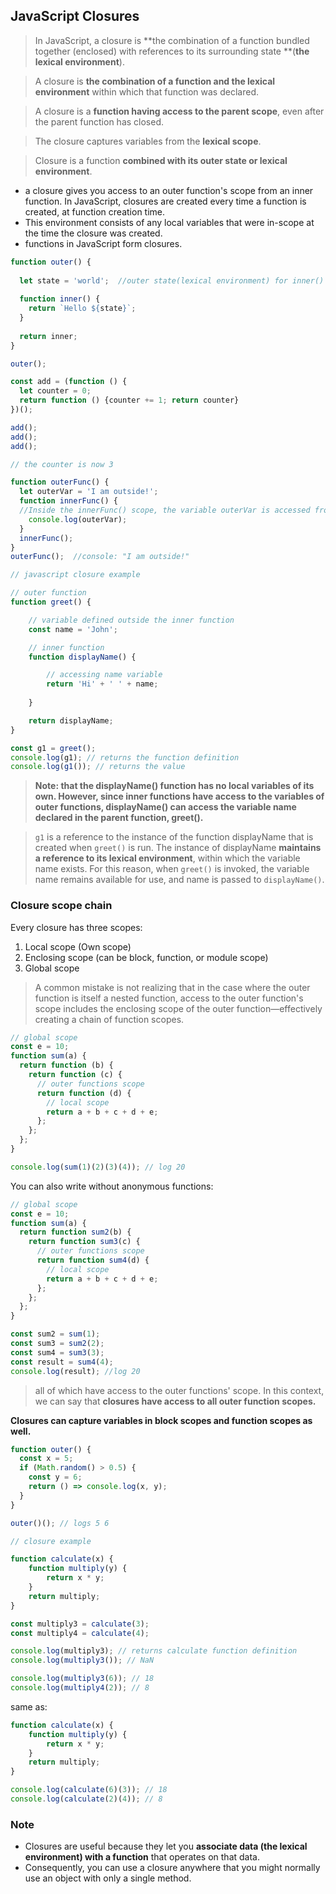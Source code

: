 ## JavaScript Closures
> In JavaScript, a closure is **the combination of a function bundled together (enclosed) with references to its surrounding state **(**the lexical environment**). 

> A closure is **the combination of a function and the lexical environment** within which that function was declared. 

> A closure is a **function having access to the parent scope**, even after the parent function has closed.

> The closure captures variables from the **lexical scope**.

> Closure is a function **combined with its outer state or lexical environment**.

- a closure gives you access to an outer function's scope from an inner function. In JavaScript, closures are created every time a function is created, at function creation time.
- This environment consists of any local variables that were in-scope at the time the closure was created. 
- functions in JavaScript form closures.

```js
function outer() {
  
  let state = 'world';  //outer state(lexical environment) for inner()
  
  function inner() {
    return `Hello ${state}`;
  }
  
  return inner;
}

outer();
```



```js
const add = (function () {
  let counter = 0;
  return function () {counter += 1; return counter}
})();

add();
add();
add();

// the counter is now 3
```
```js
function outerFunc() {
  let outerVar = 'I am outside!';
  function innerFunc() {
  //Inside the innerFunc() scope, the variable outerVar is accessed from the lexical scope.
    console.log(outerVar); 
  }
  innerFunc();
}
outerFunc();  //console: "I am outside!"
```
```js
// javascript closure example

// outer function
function greet() {

    // variable defined outside the inner function
    const name = 'John';

    // inner function
    function displayName() {

        // accessing name variable
        return 'Hi' + ' ' + name;
      
    }

    return displayName;
}

const g1 = greet();
console.log(g1); // returns the function definition
console.log(g1()); // returns the value
```
> **Note: that the displayName() function has no local variables of its own. However, since inner functions have access to the variables of outer functions, displayName() can access the variable name declared in the parent function, greet().**

> `g1` is a reference to the instance of the function displayName that is created when `greet()` is run. The instance of displayName **maintains a reference to its lexical environment**, within which the variable name exists. For this reason, when `greet()` is invoked, the variable name remains available for use, and name is passed to `displayName()`.

### Closure scope chain
Every closure has three scopes:

1. Local scope (Own scope)
2. Enclosing scope (can be block, function, or module scope)
3. Global scope

> A common mistake is not realizing that in the case where the outer function is itself a nested function, access to the outer function's scope includes the enclosing scope of the outer function—effectively creating a chain of function scopes. 

```js
// global scope
const e = 10;
function sum(a) {
  return function (b) {
    return function (c) {
      // outer functions scope
      return function (d) {
        // local scope
        return a + b + c + d + e;
      };
    };
  };
}

console.log(sum(1)(2)(3)(4)); // log 20
```

You can also write without anonymous functions:
```js
// global scope
const e = 10;
function sum(a) {
  return function sum2(b) {
    return function sum3(c) {
      // outer functions scope
      return function sum4(d) {
        // local scope
        return a + b + c + d + e;
      };
    };
  };
}

const sum2 = sum(1);
const sum3 = sum2(2);
const sum4 = sum3(3);
const result = sum4(4);
console.log(result); //log 20
```

> all of which have access to the outer functions' scope. In this context, we can say that **closures have access to all outer function scopes.**

**Closures can capture variables in block scopes and function scopes as well.**
```js
function outer() {
  const x = 5;
  if (Math.random() > 0.5) {
    const y = 6;
    return () => console.log(x, y);
  }
}

outer()(); // logs 5 6


```

```js
// closure example

function calculate(x) {
    function multiply(y) {
        return x * y;
    }
    return multiply;
}

const multiply3 = calculate(3);
const multiply4 = calculate(4);

console.log(multiply3); // returns calculate function definition
console.log(multiply3()); // NaN

console.log(multiply3(6)); // 18
console.log(multiply4(2)); // 8
```
same as:
```js
function calculate(x) {
    function multiply(y) {
        return x * y;
    }
    return multiply;
}

console.log(calculate(6)(3)); // 18
console.log(calculate(2)(4)); // 8
```





### Note
- Closures are useful because they let you **associate data (the lexical environment) with a function** that operates on that data.
- Consequently, you can use a closure anywhere that you might normally use an object with only a single method.





